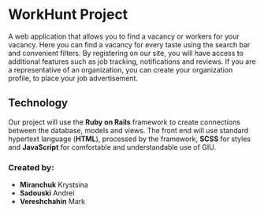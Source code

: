 # WorkHunt Project
A web application that allows you to find a vacancy or workers for your vacancy.
Here you can find a vacancy for every taste using the search bar and convenient filters. By registering on our site, you will have access to additional features such as job tracking, notifications and reviews. If you are a representative of an organization, you can create your organization profile, to place your job advertisement.

## Technology
Our project will use the **Ruby on Rails** framework to create connections between the database, models and views. The front end will use standard hypertext language (**HTML**), processed by the framework, **SCSS** for styles and **JavaScript** for comfortable and understandable use of GIU.

### Created by:
- **Miranchuk** Krystsina
- **Sadouski** Andrei
- **Vereshchahin** Mark